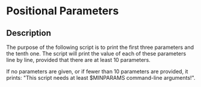 # Positional Parameters

## Description

The purpose of the following script is to print the first three parameters and the tenth one. The script will print the value of each of these parameters line by line, provided that there are at least 10 parameters.

If no parameters are given, or if fewer than 10 parameters are provided, it prints:
"This script needs at least $MINPARAMS command-line arguments!".


